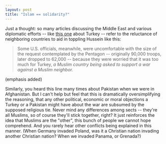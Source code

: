 ```yaml
---
layout: post
title: "Islam == solidarity?"
---
```




Just a thought: so many articles discussing the Middle East and various diplomatic efforts -- like <a href="http://www.washingtonpost.com/wp-dyn/articles/A39794-2003Mar27.html">this one</a> about Turkey -- refer to the reluctance of neighboring countries to aid in toppling Hussein like this:

<blockquote>Some U.S. officials, meanwhile, were uncomfortable with the size of the request contemplated by the Pentagon -- originally 90,000 troops, later dropped to 62,000 -- because they were worried that it was too much for Turkey, <em>a Muslim country being asked to support a war against a Muslim neighbor.</em></blockquote> (emphasis added)

<p>Similarly, you heard this line many times about Pakistan when we were in Afghanistan. But I can't help but feel that this is dramatically oversimplifying the reasoning, that any other political, economic or moral objections a Turkey or a Pakistan might have about the war are subsumed by the supposed religious tie. Never mind any differences among sects -- they're all Muslims, so of course they'll stick together, right? It just reinforces the idea that Muslims are the "other", this bunch of people we cannot hope comprehend. And you rarely hear other conflicts being explained in this manner. (When Germany invaded Poland, was it a Christian nation invading another Christian nation? When we invaded Panama, or Grenada?)</p>


